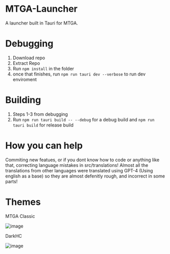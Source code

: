 # MTGA-Launcher
A launcher built in Tauri for MTGA. 


# Debugging
1. Download repo
2. Extract Repo
3. Run ``npm install`` in the folder
4. once that finishes, run ``npm run tauri dev --verbose`` to run dev enviroment

# Building 
1. Steps 1-3 from debugging
2. Run ``npm run tauri build -- --debug`` for a debug build and ``npm run tauri build`` for release build

# How you can help
Commiting new featues, or if you dont know how to code or anything like that, correcting language mistakes in src/translations! Almost all the translations from other languages were translated using GPT-4 (Using english as a base) so they are almost defenitly rough, and incorrect in some parts!

# Themes

MTGA Classic

![image](https://user-images.githubusercontent.com/70953258/232225528-ba2bae63-74d3-4482-942b-88a70a5c33dc.png)

DarkHC

![image](https://github.com/EFHDev/MTGA-Launcher/assets/70953258/2794c3d2-48ac-4a02-b2f0-3af0cbec286b)
